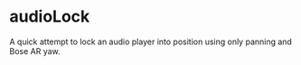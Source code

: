 # audioLock
A quick attempt to lock an audio player into position using only panning and Bose AR yaw.
